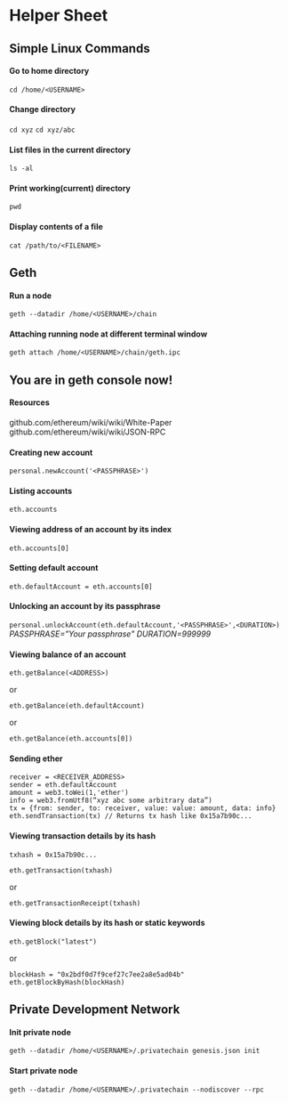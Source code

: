 # Helper Sheet

## Simple Linux Commands

#### Go to home directory
`cd /home/<USERNAME>`

#### Change directory
`cd xyz`
`cd xyz/abc`

#### List files in the current directory
`ls -al`

#### Print working(current) directory
`pwd`

#### Display contents of a file
`cat /path/to/<FILENAME>`

## Geth
#### Run a node
`geth --datadir /home/<USERNAME>/chain`

#### Attaching running node at different terminal window
`geth attach /home/<USERNAME>/chain/geth.ipc`

## You are in geth console now!

#### Resources

github.com/ethereum/wiki/wiki/White-Paper
github.com/ethereum/wiki/wiki/JSON-RPC


#### Creating new account
`personal.newAccount('<PASSPHRASE>')`

#### Listing accounts
`eth.accounts`

#### Viewing address of an account by its index
`eth.accounts[0]`

#### Setting default account
`eth.defaultAccount = eth.accounts[0]`

#### Unlocking an account by its passphrase
`personal.unlockAccount(eth.defaultAccount,'<PASSPHRASE>',<DURATION>)`
*PASSPHRASE="Your passphrase"*
*DURATION=999999*

#### Viewing balance of an account 
`eth.getBalance(<ADDRESS>)`

or

`eth.getBalance(eth.defaultAccount)`

or

`eth.getBalance(eth.accounts[0])`

#### Sending ether
```
receiver = <RECEIVER_ADDRESS>
sender = eth.defaultAccount
amount = web3.toWei(1,'ether')
info = web3.fromUtf8(“xyz abc some arbitrary data”)
tx = {from: sender, to: receiver, value: value: amount, data: info}
eth.sendTransaction(tx) // Returns tx hash like 0x15a7b90c...
```

#### Viewing transaction details by its hash
`txhash = 0x15a7b90c...`

`eth.getTransaction(txhash)`

or

`eth.getTransactionReceipt(txhash)`

#### Viewing block details by its hash or static keywords
`eth.getBlock("latest")`

or

```
blockHash = "0x2bdf0d7f9cef27c7ee2a8e5ad04b"
eth.getBlockByHash(blockHash)
```


## Private Development Network
#### Init private node
`geth --datadir /home/<USERNAME>/.privatechain genesis.json init`

#### Start private node
`geth --datadir /home/<USERNAME>/.privatechain --nodiscover --rpc`
